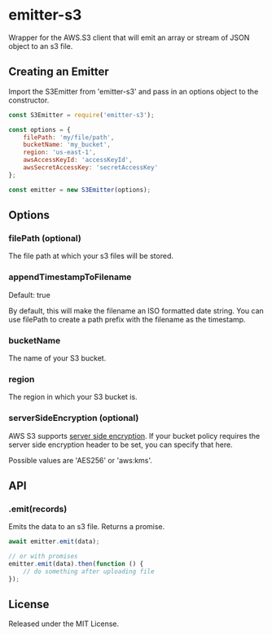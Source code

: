 # emitter-s3

Wrapper for the AWS.S3 client that will emit an array or stream of JSON object to an s3 file.

## Creating an Emitter

Import the S3Emitter from 'emitter-s3' and pass in an options object to the constructor.

```javascript
const S3Emitter = require('emitter-s3');

const options = {
    filePath: 'my/file/path',
    bucketName: 'my_bucket',
    region: 'us-east-1',
    awsAccessKeyId: 'accessKeyId',
    awsSecretAccessKey: 'secretAccessKey'
};

const emitter = new S3Emitter(options);
```

## Options

### filePath (optional)

The file path at which your s3 files will be stored.

### appendTimestampToFilename

Default: true

By default, this will make the filename an ISO formatted date string. You can use filePath to create a path prefix with the filename as the timestamp.

### bucketName

The name of your S3 bucket.

### region

The region in which your S3 bucket is.

### serverSideEncryption (optional)

AWS S3 supports [server side encryption](http://docs.aws.amazon.com/AmazonS3/latest/dev/UsingServerSideEncryption.html). If your bucket policy requires the server side encryption header to be set, you can specify that here.

Possible values are 'AES256' or 'aws:kms'.

## API

### .emit(records)

Emits the data to an s3 file. Returns a promise.

```javascript
await emitter.emit(data);

// or with promises
emitter.emit(data).then(function () {
    // do something after uploading file
});
```

## License

Released under the MIT License.
